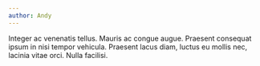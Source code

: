 ```yaml
---
author: Andy
---
```


Integer ac venenatis tellus. Mauris ac congue augue. Praesent consequat ipsum in nisi tempor vehicula. Praesent lacus diam, luctus eu mollis nec, lacinia vitae orci. Nulla facilisi.
